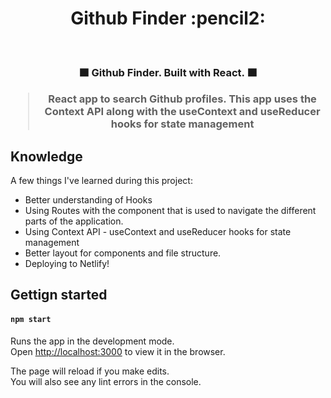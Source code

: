 <h1 align="center"> Github Finder :pencil2: </h1> <br>

<h3 align="center">
 🟧 Github Finder. Built with React. 🟧
</3>

<blockquote>
<p>React app to search Github profiles. This app uses the Context API along with the useContext and useReducer hooks for state management</p>
</blockquote>


## Knowledge

A few things I've learned during this project:

* Better understanding of Hooks
* Using Routes with the <Link/> component that is used to navigate the different parts of the application.
* Using Context API - useContext and useReducer hooks for state management
* Better layout for components and file structure.
* Deploying to Netlify!

## Gettign started

#### `npm start`

Runs the app in the development mode.\
Open [http://localhost:3000](http://localhost:3000) to view it in the browser.

The page will reload if you make edits.\
You will also see any lint errors in the console.

